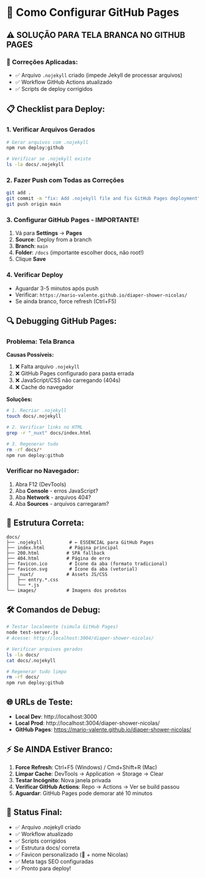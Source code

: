 # 🚀 Como Configurar GitHub Pages

## ⚠️ **SOLUÇÃO PARA TELA BRANCA NO GITHUB PAGES**

### 🔧 **Correções Aplicadas:**
- ✅ Arquivo `.nojekyll` criado (impede Jekyll de processar arquivos)
- ✅ Workflow GitHub Actions atualizado
- ✅ Scripts de deploy corrigidos

## 📋 **Checklist para Deploy:**

### 1. **Verificar Arquivos Gerados**
```bash
# Gerar arquivos com .nojekyll
npm run deploy:github

# Verificar se .nojekyll existe
ls -la docs/.nojekyll
```

### 2. **Fazer Push com Todas as Correções**
```bash
git add .
git commit -m "fix: Add .nojekyll file and fix GitHub Pages deployment"
git push origin main
```

### 3. **Configurar GitHub Pages - IMPORTANTE!**
1. Vá para **Settings** → **Pages**
2. **Source**: Deploy from a branch
3. **Branch**: `main`
4. **Folder**: `/docs` (importante escolher docs, não root!)
5. Clique **Save**

### 4. **Verificar Deploy**
- Aguardar 3-5 minutos após push
- Verificar: `https://mario-valente.github.io/diaper-shower-nicolas/`
- Se ainda branco, force refresh (Ctrl+F5)

## 🔍 **Debugging GitHub Pages:**

### Problema: Tela Branca
**Causas Possíveis:**
1. ❌ Falta arquivo `.nojekyll`
2. ❌ GitHub Pages configurado para pasta errada
3. ❌ JavaScript/CSS não carregando (404s)
4. ❌ Cache do navegador

**Soluções:**
```bash
# 1. Recriar .nojekyll
touch docs/.nojekyll

# 2. Verificar links no HTML
grep -r "_nuxt" docs/index.html

# 3. Regenerar tudo
rm -rf docs/*
npm run deploy:github
```

### Verificar no Navegador:
1. Abra F12 (DevTools)
2. Aba **Console** - erros JavaScript?
3. Aba **Network** - arquivos 404?
4. Aba **Sources** - arquivos carregaram?

## 📁 **Estrutura Correta:**
```
docs/
├── .nojekyll          # ← ESSENCIAL para GitHub Pages
├── index.html         # Página principal
├── 200.html          # SPA fallback
├── 404.html          # Página de erro
├── favicon.ico        # Ícone da aba (formato tradicional)
├── favicon.svg        # Ícone da aba (vetorial)
├── _nuxt/            # Assets JS/CSS
│   ├── entry.*.css
│   └── *.js
└── images/           # Imagens dos produtos
```

## 🛠️ **Comandos de Debug:**

```bash
# Testar localmente (simula GitHub Pages)
node test-server.js
# Acesse: http://localhost:3004/diaper-shower-nicolas/

# Verificar arquivos gerados
ls -la docs/
cat docs/.nojekyll

# Regenerar tudo limpo
rm -rf docs/
npm run deploy:github
```

## 🌐 **URLs de Teste:**
- **Local Dev**: http://localhost:3000
- **Local Prod**: http://localhost:3004/diaper-shower-nicolas/
- **GitHub Pages**: https://mario-valente.github.io/diaper-shower-nicolas/

## ⚡ **Se AINDA Estiver Branco:**

1. **Force Refresh**: Ctrl+F5 (Windows) / Cmd+Shift+R (Mac)
2. **Limpar Cache**: DevTools → Application → Storage → Clear
3. **Testar Incógnito**: Nova janela privada
4. **Verificar GitHub Actions**: Repo → Actions → Ver se build passou
5. **Aguardar**: GitHub Pages pode demorar até 10 minutos

## 🎯 **Status Final:**
- ✅ Arquivo .nojekyll criado
- ✅ Workflow atualizado  
- ✅ Scripts corrigidos
- ✅ Estrutura docs/ correta
- ✅ Favicon personalizado (👶 + nome Nicolas)
- ✅ Meta tags SEO configuradas
- ✅ Pronto para deploy!

